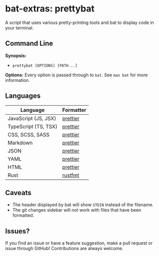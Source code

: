 # bat-extras: prettybat

A script that uses various pretty-printing tools and bat to display code in your terminal.



## Command Line

**Synopsis:**

- `prettybat [OPTIONS] [PATH...] `



**Options:**
Every option is passed through to `bat`.
See `man bat` for more information.



## Languages

| Language             | Formatter                                       |
| -------------------- | ----------------------------------------------- |
| JavaScript (JS, JSX) | [prettier](https://prettier.io/)                |
| TypeScript (TS, TSX) | [prettier](https://prettier.io/)                |
| CSS, SCSS, SASS      | [prettier](https://prettier.io/)                |
| Markdown             | [prettier](https://prettier.io/)                |
| JSON                 | [prettier](https://prettier.io/)                |
| YAML                 | [prettier](https://prettier.io/)                |
| HTML                 | [prettier](https://prettier.io/)                |
| Rust                 | [rustfmt](https://github.com/rust-lang/rustfmt) |





## Caveats

- The header displayed by bat will show `STDIN` instead of the filename.
- The git changes sidebar will not work with files that have been formatted.



## Issues?

If you find an issue or have a feature suggestion, make a pull request or issue through GitHub!
Contributions are always welcome.

